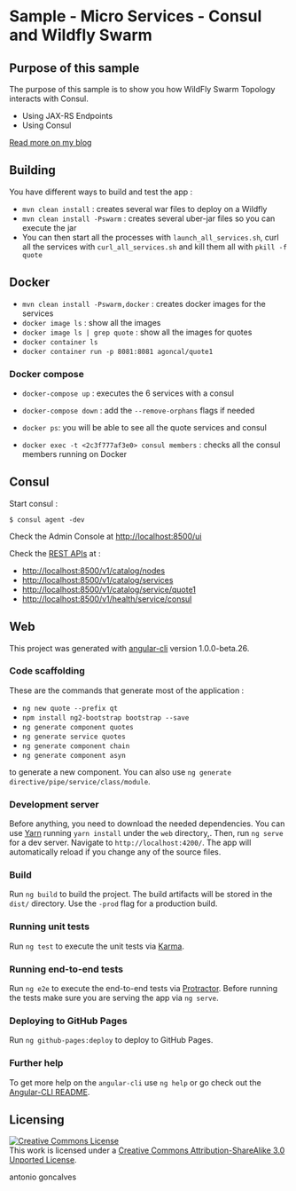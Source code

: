 # Sample - Micro Services - Consul and Wildfly Swarm

## Purpose of this sample

The purpose of this sample is to show you how WildFly Swarm Topology interacts with Consul.

* Using JAX-RS Endpoints
* Using Consul

[Read more on my blog](http://antoniogoncalves.org/2011/01/12/bootstrapping-cdi-in-several-environments/)

## Building

You have different ways to build and test the app : 

* `mvn clean install` : creates several war files to deploy on a Wildfly 
* `mvn clean install -Pswarm` : creates several uber-jar files so you can execute the jar 
* You can then start all the processes with `launch_all_services.sh`, curl all the services with `curl_all_services.sh` and kill them all with `pkill -f quote`

## Docker

* `mvn clean install -Pswarm,docker` : creates docker images for the services 
* `docker image ls` : show all the images
* `docker image ls | grep quote` : show all the images for quotes
* `docker container ls`
* `docker container run -p 8081:8081 agoncal/quote1`

### Docker compose

* `docker-compose up` : executes the 6 services with a consul
* `docker-compose down` : add the `--remove-orphans` flags if needed

* `docker ps`: you will be able to see all the quote services and consul
* `docker exec -t <2c3f777af3e0> consul members` : checks all the consul members running on Docker 


## Consul

Start consul :

    $ consul agent -dev

Check the Admin Console at [http://localhost:8500/ui]()

Check the [REST APIs](https://www.consul.io/docs/agent/http.html) at :

* [http://localhost:8500/v1/catalog/nodes]()
* [http://localhost:8500/v1/catalog/services]()
* [http://localhost:8500/v1/catalog/service/quote1]()
* [http://localhost:8500/v1/health/service/consul]()

## Web

This project was generated with [angular-cli](https://github.com/angular/angular-cli) version 1.0.0-beta.26.

### Code scaffolding

These are the commands that generate most of the application : 

* `ng new quote --prefix qt`
* `npm install ng2-bootstrap bootstrap --save`
* `ng generate component quotes`
* `ng generate service quotes`
* `ng generate component chain`
* `ng generate component asyn`
 
 
 to generate a new component. You can also use `ng generate directive/pipe/service/class/module`.

### Development server

Before anything, you need to download the needed dependencies. You can use [Yarn](https://yarnpkg.com/) running `yarn install` under the `web` directory,. Then, run `ng serve` for a dev server. Navigate to `http://localhost:4200/`. The app will automatically reload if you change any of the source files.

### Build

Run `ng build` to build the project. The build artifacts will be stored in the `dist/` directory. Use the `-prod` flag for a production build.

### Running unit tests

Run `ng test` to execute the unit tests via [Karma](https://karma-runner.github.io).

### Running end-to-end tests

Run `ng e2e` to execute the end-to-end tests via [Protractor](http://www.protractortest.org/).
Before running the tests make sure you are serving the app via `ng serve`.

### Deploying to GitHub Pages

Run `ng github-pages:deploy` to deploy to GitHub Pages.

### Further help

To get more help on the `angular-cli` use `ng help` or go check out the [Angular-CLI README](https://github.com/angular/angular-cli/blob/master/README.md).

## Licensing

<a rel="license" href="http://creativecommons.org/licenses/by-sa/3.0/"><img alt="Creative Commons License" style="border-width:0" src="http://i.creativecommons.org/l/by-sa/3.0/88x31.png" /></a><br />This work is licensed under a <a rel="license" href="http://creativecommons.org/licenses/by-sa/3.0/">Creative Commons Attribution-ShareAlike 3.0 Unported License</a>.

<div class="footer">
    <span class="footerTitle"><span class="uc">a</span>ntonio <span class="uc">g</span>oncalves</span>
</div>

